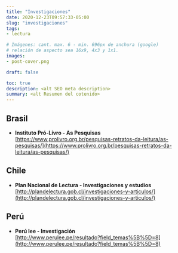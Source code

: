 ```yaml
---
title: "Investigaciones"
date: 2020-12-23T09:57:33-05:00
slug: "investigaciones"
tags: 
- lectura

# Imágenes: cant. max. 6 - min. 696px de anchura (google)
# relación de aspecto sea 16x9, 4x3 y 1x1.
images: 
- post-cover.png

draft: false

toc: true
description: <alt SEO meta description>
summary: <alt Resumen del cotenido>
---
```



## Brasil
- **Instituto Pró-Livro - As Pesquisas**  
	[https://www.prolivro.org.br/pesquisas-retratos-da-leitura/as-pesquisas/](https://www.prolivro.org.br/pesquisas-retratos-da-leitura/as-pesquisas/)

## Chile
- **Plan Nacional de Lectura - Investigaciones y estudios**  
	[http://plandelectura.gob.cl/investigaciones-y-articulos/](http://plandelectura.gob.cl/investigaciones-y-articulos/)

## Perú
- **Perú lee - Investigación**  
	[http://www.perulee.pe/resultado?field_temas%5B%5D=8](http://www.perulee.pe/resultado?field_temas%5B%5D=8)
